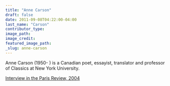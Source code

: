 ```yaml
---
title: "Anne Carson"
draft: false
date: 2011-09-08T04:22:00-04:00
last_name: "Carson"
contributor_type:
image_path:
image_credit:
featured_image_path:
_slug: anne-carson
---
```


Anne Carson (1950- ) is a Canadian poet, essayist, translator and professor of Classics at New York University.

[Interview in the Paris Review, 2004](http://www.theparisreview.org/interviews/5420/the-art-of-poetry-no-88-anne-carson)

